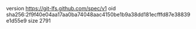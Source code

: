 version https://git-lfs.github.com/spec/v1
oid sha256:2f9f40e04aa17aa0ba74048aac4150be1b9a38dd181ecfffd87e38839e1d55e9
size 2791
